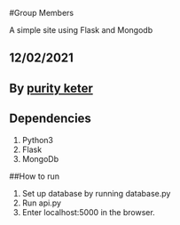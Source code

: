 #Group Members

A simple site using Flask and Mongodb

## 12/02/2021

## By **[purity keter](https://github.com/creativ427/flask-mongodb)**

## Dependencies ##

1. Python3
2. Flask
3. MongoDb

##How to run

1. Set up database by running database.py
2. Run api.py
3. Enter localhost:5000 in the browser.
